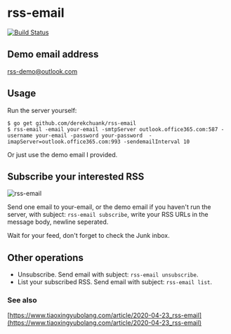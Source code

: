 # rss-email

[![Build Status](https://travis-ci.org/derekchuank/rss-email.svg?branch=master)](https://travis-ci.org/derekchuank/rss-email)

## Demo email address

rss-demo@outlook.com

## Usage

Run the server yourself:
```
$ go get github.com/derekchuank/rss-email
$ rss-email -email your-email -smtpServer outlook.office365.com:587 -username your-email -password your-password  -imapServer=outlook.office365.com:993 -sendemailInterval 10
```

Or just use the demo email I provided.

## Subscribe your interested RSS

![rss-email](https://ftp.bmp.ovh/imgs/2020/04/b0b40eef0471e789.png)

Send one email to your-email, or the demo email if you haven't run the server, with subject: `rss-email subscribe`, write your RSS URLs in the message body, newline seperated.

Wait for your feed, don't forget to check the Junk inbox.

## Other operations

- Unsubscribe. Send email with subject: `rss-email unsubscribe`.
- List your subscribed RSS. Send email with subject: `rss-email list`.

### See also

[https://www.tiaoxingyubolang.com/article/2020-04-23_rss-email](https://www.tiaoxingyubolang.com/article/2020-04-23_rss-email)